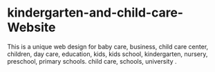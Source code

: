 # kindergarten-and-child-care-Website
This is a unique web design for  baby care, business, child care center, children, day care, education, kids, kids school, kindergarten, nursery, preschool, primary schools. child care, schools, university .

